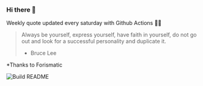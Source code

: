 ### Hi there 👋



Weekly quote updated every saturday with Github Actions 💁‍♂️


<!-- START_JOKE_SECTION -->
> Always be yourself, express yourself, have faith in yourself, do not go out and look for a successful personality and duplicate it.
> 
> - Bruce Lee
<!-- END_JOKE_SECTION -->


*Thanks to Forismatic


![Build README](https://github.com/ThomasTSWD/ThomasTSWD/workflows/Build%20README/badge.svg)


<!-- ##![Cute cat](https://cataas.com/cat?width=250&height=250) -->
